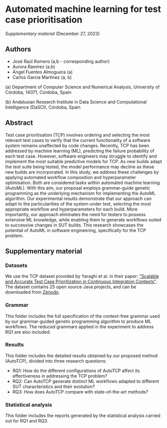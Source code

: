 # Automated machine learning for test case prioritisation
_Supplementary material_ (December 27, 2023)

## Authors
- José Raúl Romero (a,b - corresponding author)
- Aurora Ramírez (a,b)
- Ángel Fuentes Almoguera (a)
- Carlos García Martínez (a, b)

(a) Department of Computer Science and Numerical Analysis, University of Córdoba, 14071, Córdoba, Spain

(b) Andalusian Research Institute in Data Science and Computational Intelligence (DaSCI), Córdoba, Spain

## Abstract

Test case prioritisation (TCP) involves ordering and selecting the most relevant test cases to verify that the current functionality of a software system remains unaffected by code changes. Recently, TCP has been addressed by machine learning (ML), predicting the failure probability of each test case. However, software engineers may struggle to identify and implement the most suitable predictive models for TCP. As new builds adapt the test suite being tested, the model performance may decline as these new builds are incorporated. In this study, we address these challenges by applying automated workflow composition and hyperparameter optimisation. Both are considered tasks within automated machine learning (AutoML). With this aim, our proposal employs grammar-guide genetic programming as the underlying mechanism for implementing the AutoML algorithm. Our experimental results demonstrate that our approach can adapt to the particularities of the system under test, selecting the most appropriate workflow and hyperparameters for each build. More importantly, our approach eliminates the need for testers to possess extensive ML knowledge, while enabling them to generate workflows suited to successive changes in SUT builds. This research showcases the potential of AutoML in software engineering, specifically for the TCP problem.

## Supplementary material

### Datasets

We use the TCP dataset provided by Yaraghi et al. in their paper: ["Scalable and Accurate Test Case Prioritization in Continuous Integration Contexts"](https://doi.org/10.1109/TSE.2022.3184842). The dataset contains 25 open source Java projects, and can be downloaded from [Zenodo](https://zenodo.org/record/6415365#.Y9Kw43bMJD8).

### Grammar

This folder includes the full specification of the context-free grammar used by our grammar-guided genetic programming algorithm to produce ML workflows. The reduced grammars applied in the experiment to address RQ1 are also included.

### Results

This folder includes the detailed results obtained by our proposed method (AutoTCP), divided into three research questions:

- RQ1: How do the different configurations of AutoTCP affect its effectiveness in addressing the TCP problem?
- RQ2: Can AutoTCP generate distinct ML workflows adapted to different SUT characteristics and their evolution?
- RQ3: How does AutoTCP compare with state-of-the-art methods?

### Statistical analysis

This folder includes the reports generated by the statistical analysis carried out for RQ1 and RQ3.
